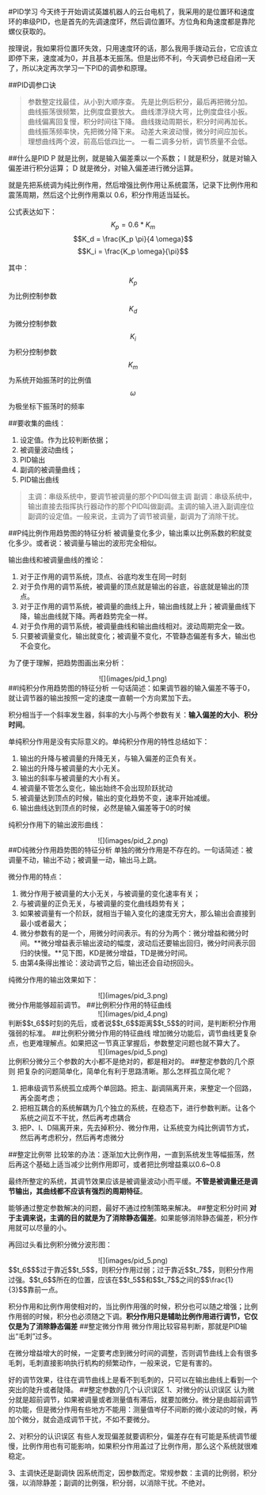 #PID学习
今天终于开始调试英雄机器人的云台电机了，我采用的是位置环和速度环的串级PID，也是首先的先调速度环，然后调位置环。方位角和角速度都是靠陀螺仪获取的。

按理说，我如果将位置环失效，只用速度环的话，那么我用手拨动云台，它应该立即停下来，速度减为0，并且基本无振荡。但是出师不利，今天调参已经自闭一天了，所以决定再次学习一下PID的调参和原理。

##PID调参口诀

>参数整定找最佳，从小到大顺序查。
先是比例后积分，最后再把微分加。
曲线振荡很频繁，比例度盘要放大。
曲线漂浮绕大弯，比例度盘往小扳。
曲线偏离回复慢，积分时间往下降。
曲线拨动周期长，积分时间再加长。
曲线振荡频率快，先把微分降下来。
动差大来波动慢，微分时间应加长。
理想曲线两个波，前高后低四比一。
一看二调多分析，调节质量不会低。

##什么是PID
P 就是比例，就是输入偏差乘以一个系数；
I 就是积分，就是对输入偏差进行积分运算；
D 就是微分，对输入偏差进行微分运算。

就是先把系统调为纯比例作用，然后增强比例作用让系统震荡，记录下比例作用和震荡周期，然后这个比例作用乘以 0.6，积分作用适当延长。

公式表达如下：
$$K_p = 0.6*K_m$$
$$K_d = \frac{K_p \pi}{4 \omega}$$
$$K_i = \frac{K_p \omega}{\pi}$$

其中：
$$K_p$$为比例控制参数
$$K_d$$为微分控制参数
$$K_i$$为积分控制参数
$$K_m$$为系统开始振荡时的比例值
$$\omega$$为极坐标下振荡时的频率

##要收集的曲线：

1. 设定值。作为比较判断依据；
2. 被调量波动曲线；
3. PID输出
4. 副调的被调量曲线；
5. PID输出曲线
> 主调：串级系统中，要调节被调量的那个PID叫做主调
副调：串级系统中，输出直接去指挥执行器动作的那个PID叫做副调。主调的输入进入副调座位副调的设定值。一般来说，主调为了调节被调量，副调为了消除干扰。

##P纯比例作用趋势图的特征分析
被调量变化多少，输出乘以比例系数的积就变化多少。或者说：被调量与输出的波形完全相似。

输出曲线和被调量曲线的推论：

1. 对于正作用的调节系统，顶点、谷底均发生在同一时刻
2. 对于负作用的调节系统，被调量的顶点就是输出的谷底，谷底就是输出的顶点。
3. 对于正作用的调节系统，被调量的曲线上升，输出曲线就上升；被调量曲线下降，输出曲线就下降。两者趋势完全一样。
4. 对于负作用的调节系统，被调量曲线和输出曲线相对。波动周期完全一致。
5. 只要被调量变化，输出就变化；被调量不变化，不管静态偏差有多大，输出也不会变化。

为了便于理解，把趋势图画出来分析：
<center>![](images/pid_1.png)</center>
##I纯积分作用趋势图的特征分析
一句话简述：如果调节器的输入偏差不等于0，就让调节器的输出按照一定的速度一直朝一个方向累加下去。

积分相当于一个斜率发生器，斜率的大小与两个参数有关：**输入偏差的大小**、**积分时间**。

单纯积分作用是没有实际意义的。单纯积分作用的特性总结如下：

1. 输出的升降与被调量的升降无关，与输入偏差的正负有关。
2. 输出的升降与被调量的大小无关。
3. 输出的斜率与被调量的大小有关。
4. 被调量不管怎么变化，输出始终不会出现阶跃扰动
5. 被调量达到顶点的时候，输出的变化趋势不变，速率开始减缓。
6. 输出曲线达到顶点的时候，必然是输入偏差等于0的时候

纯积分作用下的输出波形曲线：
<center>![](images/pid_2.png)</center>
##D纯微分作用趋势图的特征分析
单独的微分作用是不存在的。一句话简述：被调量不动，输出不动；被调量一动，输出马上跳。

微分作用的特点：
1. 微分作用于被调量的大小无关，与被调量的变化速率有关；
2. 与被调量的正负无关，与被调量的变化曲线趋势有关；
3. 如果被调量有一个阶跃，就相当于输入变化的速度无穷大，那么输出会直接到最小或者最大；
4. 微分参数有的是一个，用微分时间表示。有的分为两个：微分增益和微分时间。**微分增益表示输出波动的幅度，波动后还要输出回归，微分时间表示回归的快慢。**见下图，KD是微分增益，TD是微分时间。
5. 由第4条得出推论：波动调节之后，输出还会自动拐回头。

纯微分作用的输出效果如下：
<center>![](images/pid_3.png)</center>
微分作用能够超前调节。
##比例积分作用的特征曲线
<center>![](images/pid_4.png)</center>
判断$$t_6$$时刻的先后，或者说$$t_6$$距离$$t_5$$的时间，是判断积分作用强弱的标准。
##比例积分微分作用的特征曲线
增加微分功能后，调节曲线更复杂点，也更难理解点。如果把这一节真正掌握后，参数整定问题也就不算大了。
<center>![](images/pid_5.png)</center>
比例积分微分三个参数的大小都不是绝对的，都是相对的。
##整定参数的几个原则
把复杂的问题简单化，简单化有利于思路清晰。那么怎样孤立简化呢？

1. 把串级调节系统孤立成两个单回路。把主、副调隔离开来，来整定一个回路，再全面考虑；
2. 把相互耦合的系统解耦为几个独立的系统，在稳态下，进行参数判断。让各个系统之间互不干扰，然后再考虑耦合
3. 把P、I、D隔离开来，先去掉积分、微分作用，让系统变为纯比例调节方式，然后再考虑积分，然后再考虑微分

##整定比例带
比较笨的办法：逐渐加大比例作用，一直到系统发生等幅振荡，然后再这个基础上适当减少比例作用即可，或者把比例增益乘以0.6~0.8

最终所整定的系统，其调节效果应该是被调量波动小而平缓。**不管是被调量还是调节输出，其曲线都不应该有强烈的周期特征**。

能够通过整定参数解决的问题，最好不通过控制策略来解决。
##整定积分时间
**对于主调来说，主调的目的就是为了消除静态偏差**。如果能够消除静态偏差，积分作用就可以尽量的小。

再回过头看比例积分微分波形图：
<center>![](images/pid_5.png)</center>
$$t_6$$$过于靠近$$t_5$$，则积分作用过弱；过于靠近$$t_7$$，则积分作用过强。$$t_6$$所在的位置，应该在$$t_5$$和$$t_7$$之间的$$\frac{1}{3}$$靠前一点。

积分作用和比例作用使相对的，当比例作用强的时候，积分也可以随之增强；比例作用弱的时候，积分也必须随之下调。**积分作用只是辅助比例作用进行调节，它仅仅是为了消除静态偏差**
##整定微分作用
微分作用比较容易判断，那就是PID输出“毛刺”过多。

在微分增益增大的时候，一定要考虑到微分时间的调整，否则调节曲线上会有很多毛刺，毛刺直接影响执行机构的频繁动作，一般来说，它是有害的。

好的调节效果，往往在调节曲线上是看不到毛刺的，只可以在输出曲线上看到一个突出的陡升或者陡降。
##整定参数的几个认识误区
1、对微分的认识误区
认为微分就是超前调节，如果被调量或者测量值有滞后，就要加微分。微分是由超前调节的功能，但是微分作用有些地方不能用：测量值岑仔不间断的微小波动的时候，再加个微分，就会造成调节干扰，不如不要微分。

2、对积分的认识误区
有些人发现偏差就要调积分，偏差存在有可能是系统调节缓慢，比例作用也有可能影响，如果积分作用盖过了比例作用，那么这个系统就很难稳定。

3、主调快还是副调快
因系统而定，因参数而定。常规参数：主调的比例弱，积分强，以消除静差；副调的比例强，积分弱，以消除干扰。不绝对。